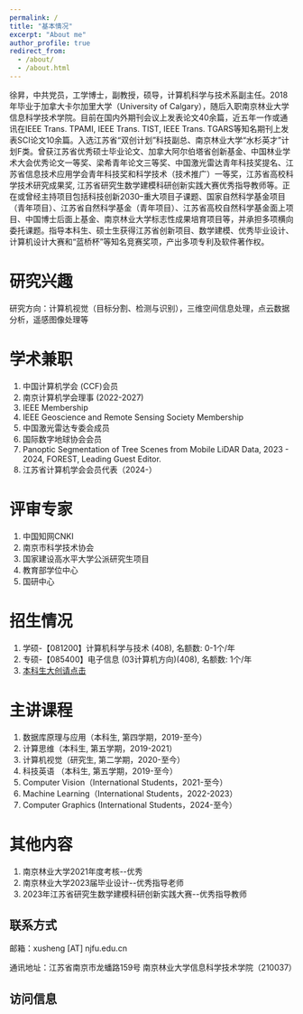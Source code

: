 ```yaml
---
permalink: /
title: "基本情况"
excerpt: "About me"
author_profile: true
redirect_from: 
  - /about/
  - /about.html
---
```


徐昇，中共党员，工学博士，副教授，硕导，计算机科学与技术系副主任。2018年毕业于加拿大卡尔加里大学（University of Calgary），随后入职南京林业大学信息科学技术学院。目前在国内外期刊会议上发表论文40余篇，近五年一作或通讯在IEEE Trans. TPAMI, IEEE Trans. TIST, IEEE Trans. TGARS等知名期刊上发表SCI论文10余篇。入选江苏省“双创计划”科技副总、南京林业大学“水杉英才”计划F类。曾获江苏省优秀硕士毕业论文、加拿大阿尔伯塔省创新基金、中国林业学术大会优秀论文一等奖、梁希青年论文三等奖、中国激光雷达青年科技奖提名、江苏省信息技术应用学会青年科技奖和科学技术（技术推广）一等奖，江苏省高校科学技术研究成果奖, 江苏省研究生数学建模科研创新实践大赛优秀指导教师等。正在或曾经主持项目包括科技创新2030–重大项目子课题、国家自然科学基金项目（青年项目）、江苏省自然科学基金（青年项目）、江苏省高校自然科学基金面上项目、中国博士后面上基金、南京林业大学标志性成果培育项目等，并承担多项横向委托课题。指导本科生、硕士生获得江苏省创新项目、数学建模、优秀毕业设计、计算机设计大赛和“蓝桥杯”等知名竞赛奖项，产出多项专利及软件著作权。

研究兴趣
======
研究方向：计算机视觉（目标分割、检测与识别），三维空间信息处理，点云数据分析，遥感图像处理等


学术兼职
======
1. 中国计算机学会 (CCF)会员
1. 南京计算机学会理事 (2022-2027)
1. IEEE Membership
1. IEEE Geoscience and Remote Sensing Society Membership
2. 中国激光雷达专委会成员
3. 国际数字地球协会会员
1. Panoptic Segmentation of Tree Scenes from Mobile LiDAR Data, 2023 - 2024, FOREST, Leading Guest Editor.
2. 江苏省计算机学会会员代表（2024-）


评审专家
======
1. 中国知网CNKI  
1. 南京市科学技术协会 
1. 国家建设高水平大学公派研究生项目
1. 教育部学位中心
1. 国研中心



招生情况
======
1. 学硕-【081200】计算机科学与技术 (408), 名额数: 0-1个/年
2. 专硕-【085400】电子信息 (03计算机方向)(408), 名额数: 1个/年
3.  <a href="https://lostagex.github.io/teaching/2019-05-08-NJFU_JS">本科生大创请点击</a>


主讲课程
======
1. 数据库原理与应用（本科生, 第四学期，2019-至今）
1. 计算思维（本科生, 第五学期，2019-2021）
1. 计算机视觉（研究生, 第二学期，2020-至今）
1. 科技英语 （本科生, 第五学期，2019-至今）
1. Computer Vision（International Students，2021-至今）
1. Machine Learning（International Students，2022-2023）
1. Computer Graphics (International Students，2024-至今）

其他内容
======
1. 南京林业大学2021年度考核--优秀
1. 南京林业大学2023届毕业设计--优秀指导老师 
1. 2023年江苏省研究生数学建模科研创新实践大赛--优秀指导教师



联系方式
------
邮箱：xusheng [AT] njfu.edu.cn

通讯地址：江苏省南京市龙蟠路159号 南京林业大学信息科学技术学院（210037）

访问信息
------
<script type="text/javascript" src="//rf.revolvermaps.com/0/0/8.js?i=5m78af7xipq&amp;m=0&amp;c=ff0000&amp;cr1=ffffff&amp;f=times_new_roman&amp;l=33" async="async"></script>
